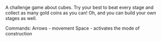 A challenge game about cubes. Try your best to beat every stage and collect as many gold coins as you can! Oh, and you can build your own stages as well.

Commands:
Arrows - movement
Space - activates the mode of construction